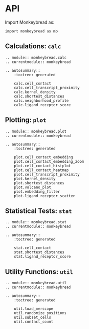 # API

Import Monkeybread as:

```
import monkeybread as mb
```

## Calculations: `calc`

```{eval-rst}
.. module:: monkeybread.calc
.. currentmodule:: monkeybread

.. autosummary::
    :toctree: generated

    calc.cell_contact
    calc.cell_transcript_proximity
    calc.kernel_density
    calc.shortest_distances
    calc.neighborhood_profile
    calc.ligand_receptor_score
```

## Plotting: `plot`

```{eval-rst}
.. module:: monkeybread.plot
.. currentmodule:: monkeybread

.. autosummary::
    :toctree: generated

    plot.cell_contact_embedding
    plot.cell_contact_embedding_zoom
    plot.cell_contact_histplot
    plot.cell_contact_heatmap
    plot.cell_transcript_proximity
    plot.kernel_density
    plot.shortest_distances
    plot.volcano_plot
    plot.embedding_filter
    plot.ligand_receptor_scatter
```

## Statistical Tests: `stat`

```{eval-rst}
.. module:: monkeybread.stat
.. currentmodule:: monkeybread

.. autosummary::
    :toctree: generated

    stat.cell_contact
    stat.shortest_distances
    stat.ligand_receptor_score
```

## Utility Functions: `util`

```{eval-rst}
.. module:: monkeybread.util
.. currentmodule:: monkeybread

.. autosummary::
    :toctree: generated

    util.load_merscope
    util.randomize_positions
    util.subset_cells
    util.contact_count
```
